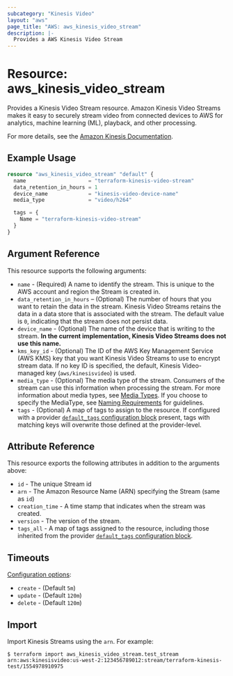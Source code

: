 ```yaml
---
subcategory: "Kinesis Video"
layout: "aws"
page_title: "AWS: aws_kinesis_video_stream"
description: |-
  Provides a AWS Kinesis Video Stream
---
```


# Resource: aws_kinesis_video_stream

Provides a Kinesis Video Stream resource. Amazon Kinesis Video Streams makes it easy to securely stream video from connected devices to AWS for analytics, machine learning (ML), playback, and other processing.

For more details, see the [Amazon Kinesis Documentation][1].

## Example Usage

```terraform
resource "aws_kinesis_video_stream" "default" {
  name                    = "terraform-kinesis-video-stream"
  data_retention_in_hours = 1
  device_name             = "kinesis-video-device-name"
  media_type              = "video/h264"

  tags = {
    Name = "terraform-kinesis-video-stream"
  }
}
```

## Argument Reference

This resource supports the following arguments:

* `name` - (Required) A name to identify the stream. This is unique to the
AWS account and region the Stream is created in.
* `data_retention_in_hours` – (Optional) The number of hours that you want to retain the data in the stream. Kinesis Video Streams retains the data in a data store that is associated with the stream. The default value is `0`, indicating that the stream does not persist data.
* `device_name` - (Optional) The name of the device that is writing to the stream. **In the current implementation, Kinesis Video Streams does not use this name.**
* `kms_key_id` - (Optional) The ID of the AWS Key Management Service (AWS KMS) key that you want Kinesis Video Streams to use to encrypt stream data. If no key ID is specified, the default, Kinesis Video-managed key (`aws/kinesisvideo`) is used.
* `media_type` - (Optional) The media type of the stream. Consumers of the stream can use this information when processing the stream. For more information about media types, see [Media Types][2]. If you choose to specify the MediaType, see [Naming Requirements][3] for guidelines.
* `tags` - (Optional) A map of tags to assign to the resource. If configured with a provider [`default_tags` configuration block](https://registry.terraform.io/providers/hashicorp/aws/latest/docs#default_tags-configuration-block) present, tags with matching keys will overwrite those defined at the provider-level.

## Attribute Reference

This resource exports the following attributes in addition to the arguments above:

* `id` - The unique Stream id
* `arn` - The Amazon Resource Name (ARN) specifying the Stream (same as `id`)
* `creation_time` - A time stamp that indicates when the stream was created.
* `version` - The version of the stream.
* `tags_all` - A map of tags assigned to the resource, including those inherited from the provider [`default_tags` configuration block](https://registry.terraform.io/providers/hashicorp/aws/latest/docs#default_tags-configuration-block).

## Timeouts

[Configuration options](https://developer.hashicorp.com/terraform/language/resources/syntax#operation-timeouts):

- `create` - (Default `5m`)
- `update` - (Default `120m`)
- `delete` - (Default `120m`)

## Import

Import Kinesis Streams using the `arn`. For example:

```
$ terraform import aws_kinesis_video_stream.test_stream arn:aws:kinesisvideo:us-west-2:123456789012:stream/terraform-kinesis-test/1554978910975
```

[1]: https://aws.amazon.com/documentation/kinesis/
[2]: http://www.iana.org/assignments/media-types/media-types.xhtml
[3]: https://tools.ietf.org/html/rfc6838#section-4.2
